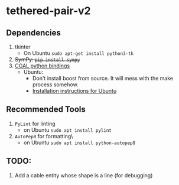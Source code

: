 # tethered-pair-v2

## Dependencies

1. tkinter
	* On Ubuntu `sudo apt-get install python3-tk`
1. ~~SymPy: `pip install sympy`~~
2. [CGAL python bindings](https://github.com/CGAL/cgal-swig-bindings)
	* Ubuntu:
		* Don't install boost from source. It will mess with the make process somehow.
		* [Installation instructions for Ubuntu](https://github.com/CGAL/cgal-swig-bindings/wiki/Installation)

## Recommended Tools

1. `PyLint` for linting
	* on Ubuntu `sudo apt install pylint`
2. `AutoPep8` for formatting\
	* on Ubuntu `sudo apt install python-autopep8`

## TODO:

1. Add a cable entity whose shape is a line (for debugging)
